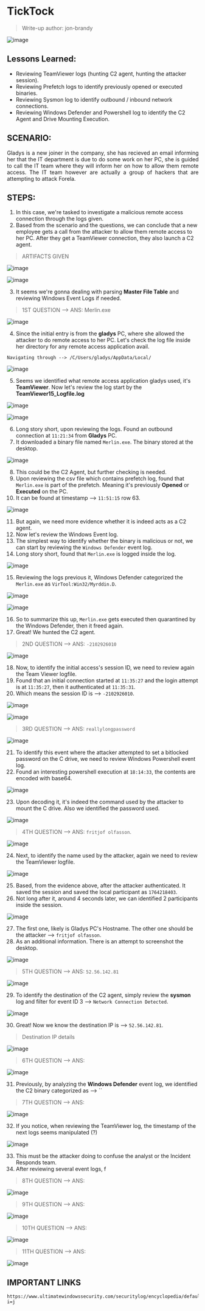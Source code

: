 # TickTock
> Write-up author: jon-brandy

![image](https://github.com/jon-brandy/hackthebox/assets/70703371/c3aac728-10f3-4ffc-8344-fa0f7699be18)


## Lessons Learned:
- Reviewing TeamViewer logs (hunting C2 agent, hunting the attacker session).
- Reviewing Prefetch logs to identify previously opened or executed binaries.
- Reviewing Sysmon log to identify outbound / inbound network connections.
- Reviewing Windows Defender and Powershell log to identify the C2 Agent and Drive Mounting Execution.

## SCENARIO:

<p align="justify">
Gladys is a new joiner in the company, she has recieved an email informing her that the IT department is due to do some work on her PC, she is guided to call the IT team where they will inform her on how to allow them remote access. The IT team however are actually a group of hackers that are attempting to attack Forela.
</p>

## STEPS:
1. In this case, we're tasked to investigate a malicious remote access connection through the logs given.
2. Based from the scenario and the questions, we can conclude that a new employee gets a call from the attacker to allow them remote access to her PC. After they get a TeamViewer connection, they also launch a C2 agent. 

> ARTIFACTS GIVEN

![image](https://github.com/jon-brandy/hackthebox/assets/70703371/5decd5b4-7c6b-4a00-a791-7ecc902d4e30)


![image](https://github.com/jon-brandy/hackthebox/assets/70703371/0a3a50b3-026c-41d4-9135-e51ad91b7bbb)


3. It seems we're gonna dealing with parsing **Master File Table** and reviewing Windows Event Logs if needed.


> 1ST QUESTION --> ANS: Merlin.exe

![image](https://github.com/jon-brandy/hackthebox/assets/70703371/6a2a5b43-ad89-4a75-923c-6d1e79375e39)


4. Since the initial entry is from the **gladys** PC, where she allowed the attacker to do remote access to her PC. Let's check the log file inside her directory for any remote access application avail.

```
Navigating through --> /C/Users/gladys/AppData/Local/
```

![image](https://github.com/jon-brandy/hackthebox/assets/70703371/a68ffb92-4da2-4719-878c-cb70e147f6bc)


5. Seems we identified what remote access application gladys used, it's **TeamViewer**. Now let's review the log start by the **TeamViewer15_Logfile.log**

![image](https://github.com/jon-brandy/hackthebox/assets/70703371/333fef0c-099b-49fc-b908-8fb14a3ff875)


![image](https://github.com/jon-brandy/hackthebox/assets/70703371/eb701865-a5b7-41ee-a783-b0f7c152e96b)


6. Long story short, upon reviewing the logs. Found an outbound connection at `11:21:34` from **Gladys** PC.
7. It downloaded a binary file named `Merlin.exe`. The binary stored at the desktop.

![image](https://github.com/jon-brandy/hackthebox/assets/70703371/3c31f9f8-7ce4-45a1-8ba6-3156faed2ccb)

8. This could be the C2 Agent, but further checking is needed.
9. Upon reviewing the csv file which contains prefetch log, found that `Merlin.exe` is part of the prefetch. Meaning it's previously **Opened** or **Executed** on the PC.
10. It can be found at timestamp --> `11:51:15` row 63.
 
![image](https://github.com/jon-brandy/hackthebox/assets/70703371/f31ceacb-cfcb-4ae6-9d73-3063d59d8cb2)


11. But again, we need more evidence whether it is indeed acts as a C2 agent.
12. Now let's review the Windows Event log.
13. The simplest way to identify whether the binary is malicious or not, we can start by reviewing the `Windows Defender` event log.
14. Long story short, found that `Merlin.exe` is logged inside the log.

![image](https://github.com/jon-brandy/hackthebox/assets/70703371/a3652b77-7333-4e0f-84f2-054d3622a1df)


15. Reviewing the logs previous it, Windows Defender categorized the `Merlin.exe` as `VirTool:Win32/Myrddin.D`.

![image](https://github.com/jon-brandy/hackthebox/assets/70703371/1c90fbb4-21a1-4366-af91-6120837dc0ca)


![image](https://github.com/jon-brandy/hackthebox/assets/70703371/27ea07dc-af5b-436b-b99e-b4217972de15)


16. So to summarize this up, `Merlin.exe` gets executed then quarantined by the Windows Defender, then it freed again.
17. Great! We hunted the C2 agent.

> 2ND QUESTION --> ANS: `-2102926010`

![image](https://github.com/jon-brandy/hackthebox/assets/70703371/1a66d9f4-a934-46dd-85fb-5ffb9c44b945)


18. Now, to identify the initial access's session ID, we need to review again the Team Viewer logfile.
19. Found that an initial connection started at `11:35:27` and the login attempt is at `11:35:27`, then it authenticated at `11:35:31`.
20. Which means the session ID is --> `-2102926010`.

![image](https://github.com/jon-brandy/hackthebox/assets/70703371/c2c6de0c-fc27-4ba0-a7c9-6e4e8e3f2c96)


![image](https://github.com/jon-brandy/hackthebox/assets/70703371/425adad3-1a78-4dbc-b39f-7b1339723ec4)


> 3RD QUESTION --> ANS: `reallylongpassword`

![image](https://github.com/jon-brandy/hackthebox/assets/70703371/77210ffa-b07a-46c3-8ef5-07722ed7e8d6)


21. To identify this event where the attacker attempted to set a bitlocked password on the C drive, we need to review Windows Powershell event log.
22. Found an interesting powershell execution at `18:14:33`, the contents are encoded with base64.

![image](https://github.com/jon-brandy/hackthebox/assets/70703371/98700fd8-d07d-4b8e-b30c-f7ead928857f)


23. Upon decoding it, it's indeed the command used by the attacker to mount the C drive. Also we identified the password used.

![image](https://github.com/jon-brandy/hackthebox/assets/70703371/240b9cf0-7016-4437-ab84-208ded626901)


> 4TH QUESTION --> ANS: `fritjof olfasson`.

![image](https://github.com/jon-brandy/hackthebox/assets/70703371/68f1a606-026e-4cba-84bf-055222807c00)


24. Next, to identify the name used by the attacker, again we need to review the TeamViewer logfile.

![image](https://github.com/jon-brandy/hackthebox/assets/70703371/d9c3d1f7-be39-43fa-b929-1450ccd47407)


25. Based, from the evidence above, after the attacker authenticated. It saved the session and saved the local participant as `1764218403`.
26. Not long after it, around 4 seconds later, we can identified 2 participants inside the session.

![image](https://github.com/jon-brandy/hackthebox/assets/70703371/efc8f4bb-8358-4df4-9665-f00a16fc5c22)


27. The first one, likely is Gladys PC's Hostname. The other one should be the attacker --> `fritjof olfasson`.
28. As an additional information. There is an attempt to screenshot the desktop.

![image](https://github.com/jon-brandy/hackthebox/assets/70703371/bf55918e-5cfc-4b7d-b337-8ee7b7f0ad94)


> 5TH QUESTION --> ANS: `52.56.142.81`

![image](https://github.com/jon-brandy/hackthebox/assets/70703371/0f77df07-0fb5-4a38-9916-c908b9c46c14)


29. To identify the destination of the C2 agent, simply review the **sysmon** log and filter for event ID 3 --> `Network Connection Detected`.

![image](https://github.com/jon-brandy/hackthebox/assets/70703371/3a58aa5f-39bc-445b-92d7-a4f131e12ae6)


30. Great! Now we know the destination IP is --> `52.56.142.81`.

> Destination IP details

![image](https://github.com/jon-brandy/hackthebox/assets/70703371/6a9ae3dc-a744-4461-bc11-c68be8becc7c)


> 6TH QUESTION --> ANS:

![image](https://github.com/jon-brandy/hackthebox/assets/70703371/4ce8c9b4-139f-421a-bbc9-12dfdaf58093)


31. Previously, by analyzing the **Windows Defender** event log, we identified the C2 binary categorized as --> ``
 
> 7TH QUESTION --> ANS:

![image](https://github.com/jon-brandy/hackthebox/assets/70703371/54560c19-0fbb-4d51-8556-138a3bcca3b3)


32. If you notice, when reviewing the TeamViewer log, the timestamp of the next logs seems manipulated (?)

![image](https://github.com/jon-brandy/hackthebox/assets/70703371/30c62a32-55c3-4e4b-9284-b13271e8bd36)


33. This must be the attacker doing to confuse the analyst or the Incident Responds team.
34. After reviewing several event logs, f

> 8TH QUESTION --> ANS:

![image](https://github.com/jon-brandy/hackthebox/assets/70703371/508aad12-731d-437d-83c7-c81c1dcb18e3)


> 9TH QUESTION --> ANS:

![image](https://github.com/jon-brandy/hackthebox/assets/70703371/077adf97-e116-4fa7-aa0b-6c891ade17ae)


> 10TH QUESTION --> ANS:

![image](https://github.com/jon-brandy/hackthebox/assets/70703371/a67891d5-2989-4f21-92c0-1f2878b4d3df)


> 11TH QUESTION --> ANS:

![image](https://github.com/jon-brandy/hackthebox/assets/70703371/d53a6817-f667-44b3-9f74-acd9422cb6e6)



## IMPORTANT LINKS

```
https://www.ultimatewindowssecurity.com/securitylog/encyclopedia/default.aspx?i=j
```
